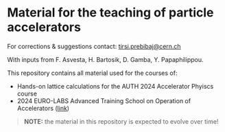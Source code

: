 # Material for the teaching of particle accelerators

For corrections & suggestions contact: [tirsi.prebibaj@cern.ch](mailto:tirsi.prebibaj@cern.ch)

With inputs from F. Asvesta, H. Bartosik, D. Gamba, Y. Papaphilippou. 

This repository contains all material used for the courses of:

- Hands-on lattice calculations for the AUTH 2024 Accelerator Phyiscs course
- 2024 EURO-LABS Advanced Training School on Operation of Accelerators ([link](https://indico.cern.ch/event/1357293/))

> **NOTE:** the material in this repository is expected to evolve over time!